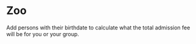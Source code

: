 # Zoo
Add persons with their birthdate to calculate what the total admission fee will be for you or your group.
